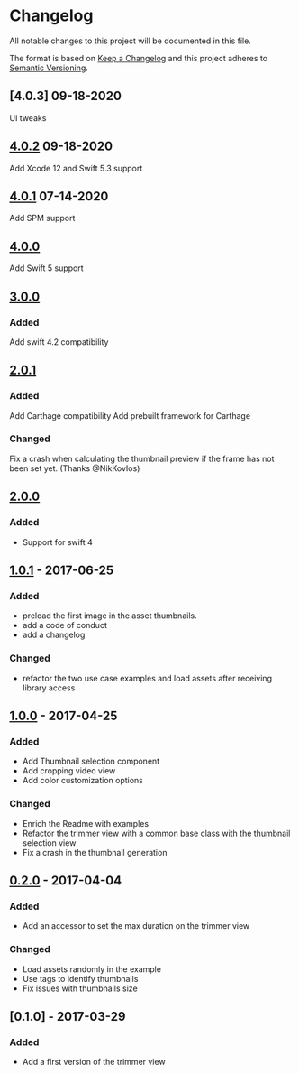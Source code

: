# Changelog
All notable changes to this project will be documented in this file.

The format is based on [Keep a Changelog](http://keepachangelog.com/en/1.0.0/)
and this project adheres to [Semantic Versioning](http://semver.org/spec/v2.0.0.html).

## [4.0.3] 09-18-2020

UI tweaks

## [4.0.2] 09-18-2020

Add Xcode 12 and Swift 5.3 support

## [4.0.1] 07-14-2020

Add SPM support

## [4.0.0]

Add Swift 5 support

## [3.0.0]

### Added

Add swift 4.2 compatibility

## [2.0.1]

### Added

Add Carthage compatibility
Add prebuilt framework for Carthage

### Changed

Fix a crash when calculating the thumbnail preview if the frame has not been set yet. (Thanks @NikKovIos)

## [2.0.0]

### Added

- Support for swift 4

## [1.0.1] - 2017-06-25

### Added

- preload the first image in the asset thumbnails.
- add a code of conduct
- add a changelog

### Changed

- refactor the two use case examples and load assets after receiving library access


## [1.0.0] - 2017-04-25
### Added
- Add Thumbnail selection component
- Add cropping video view
- Add color customization options

### Changed
- Enrich the Readme with examples
- Refactor the trimmer view with a common base class with the thumbnail selection view
- Fix a crash in the thumbnail generation


## [0.2.0] - 2017-04-04

### Added
- Add an accessor to set the max duration on the trimmer view

### Changed
- Load assets randomly in the example
- Use tags to identify thumbnails
- Fix issues with thumbnails size


## [0.1.0] - 2017-03-29
### Added
- Add a first version of the trimmer view

[Unreleased]: https://github.com/prynt/PryntTrimmerView/compare/4.0.2...master
[4.0.2]: https://github.com/prynt/PryntTrimmerView/compare/4.0.1...4.0.2
[4.0.1]: https://github.com/prynt/PryntTrimmerView/compare/4.0.0...4.0.1
[4.0.0]: https://github.com/prynt/PryntTrimmerView/compare/3.0.0...4.0.0
[3.0.0]: https://github.com/prynt/PryntTrimmerView/compare/2.0.1...3.0.0
[2.0.1]: https://github.com/prynt/PryntTrimmerView/compare/2.0.0...2.0.1
[2.0.0]: https://github.com/prynt/PryntTrimmerView/compare/1.0.1...2.0.0
[1.0.1]: https://github.com/prynt/PryntTrimmerView/compare/1.0.0...1.0.1
[1.0.0]: https://github.com/prynt/PryntTrimmerView/compare/0.2.0...1.0.0
[0.2.0]: https://github.com/prynt/PryntTrimmerView/compare/0.1.0...0.2.0
